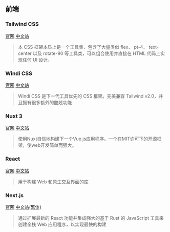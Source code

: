 ## 前端
### Tailwind CSS
[官网](https://tailwindcss.com/)
[中文站](https://www.tailwindcss.cn/)
>本 CSS 框架本质上是一个工具集，包含了大量类似 flex、 pt-4、 text-center 以及 rotate-90 等工具类，可以组合使用并直接在 HTML 代码上实现任何 UI 设计。
### Windi CSS
[官网](https://windicss.org/)
[中文站](https://cn.windicss.org/)
> Windi CSS 是下一代工具优先的 CSS 框架。完美兼容 Tailwind v2.0，并且拥有很多额外的酷炫功能
### Nuxt 3
[官网](https://nuxt.com/)
[中文站](https://nuxt.com.cn/)
> 使用Nuxt自信地构建下一个Vue.js应用程序。一个在MIT许可下的开源框架，使web开发简单而强大。
### React
[官网](https://react.dev/)
[中文站](https://zh-hans.react.dev/)
> 用于构建 Web 和原生交互界面的库

### Next.js
[官网](https://nextjs.org/)
[中文站(繁体)](https://nextjs.tw/)
> 通过扩展最新的 React 功能并集成强大的基于 Rust 的 JavaScript 工具来创建全栈 Web 应用程序，以实现最快的构建
